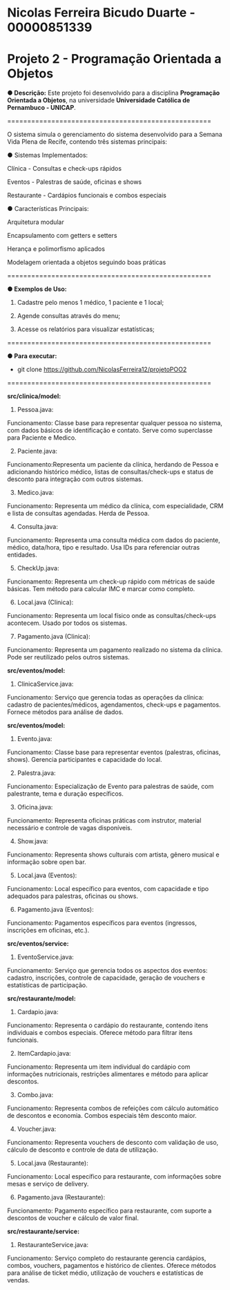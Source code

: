 # Nicolas Ferreira Bicudo Duarte - 00000851339
# 
# Projeto 2 - Programação Orientada a Objetos

**● Descrição:**
Este projeto foi desenvolvido para a disciplina **Programação Orientada a Objetos**, na universidade **Universidade Católica de Pernambuco - UNICAP**.

===================================================


O sistema simula o gerenciamento do sistema desenvolvido para a Semana Vida Plena de Recife, contendo três sistemas principais:

● Sistemas Implementados:

Clínica - Consultas e check-ups rápidos

Eventos - Palestras de saúde, oficinas e shows

Restaurante - Cardápios funcionais e combos especiais

● Características Principais:

Arquitetura modular

Encapsulamento com getters e setters

Herança e polimorfismo aplicados

Modelagem orientada a objetos seguindo boas práticas


===================================================


**● Exemplos de Uso:**

1. Cadastre pelo menos 1 médico, 1 paciente e 1 local;

2. Agende consultas através do menu;

3. Acesse os relatórios para visualizar estatísticas;


===================================================


**● Para executar:**
  
- git clone https://github.com/NicolasFerreira12/projetoPOO2


===================================================


**src/clinica/model:**

1. Pessoa.java: 

Funcionamento: Classe base para representar qualquer pessoa no sistema, com dados básicos de identificação e contato. Serve como superclasse para Paciente e Medico.


2. Paciente.java: 

Funcionamento:Representa um paciente da clínica, herdando de Pessoa e adicionando histórico médico, listas de consultas/check-ups e status de desconto para integração com outros sistemas.


3. Medico.java: 

Funcionamento: Representa um médico da clínica, com especialidade, CRM e lista de consultas agendadas. Herda de Pessoa.


4. Consulta.java: 

Funcionamento: Representa uma consulta médica com dados do paciente, médico, data/hora, tipo e resultado. Usa IDs para referenciar outras entidades.


5. CheckUp.java: 

Funcionamento: Representa um check-up rápido com métricas de saúde básicas. Tem método para calcular IMC e marcar como completo.


6. Local.java (Clinica): 

Funcionamento: Representa um local físico onde as consultas/check-ups acontecem. Usado por todos os sistemas.


7. Pagamento.java (Clinica): 

Funcionamento: Representa um pagamento realizado no sistema da clínica. Pode ser reutilizado pelos outros sistemas.


**src/eventos/model:**

1. ClinicaService.java: 

Funcionamento: Serviço que gerencia todas as operações da clínica: cadastro de pacientes/médicos, agendamentos, check-ups e pagamentos. Fornece métodos para análise de dados.

**src/eventos/model:**

1. Evento.java: 

Funcionamento: Classe base para representar eventos (palestras, oficinas, shows). Gerencia participantes e capacidade do local.


2. Palestra.java: 

Funcionamento: Especialização de Evento para palestras de saúde, com palestrante, tema e duração específicos.


3. Oficina.java: 

Funcionamento: Representa oficinas práticas com instrutor, material necessário e controle de vagas disponíveis.


4. Show.java: 

Funcionamento: Representa shows culturais com artista, gênero musical e informação sobre open bar.


5. Local.java (Eventos): 

Funcionamento: Local específico para eventos, com capacidade e tipo adequados para palestras, oficinas ou shows.


6. Pagamento.java (Eventos): 

Funcionamento: Pagamentos específicos para eventos (ingressos, inscrições em oficinas, etc.).


**src/eventos/service:**

1. EventoService.java: 

Funcionamento: Serviço que gerencia todos os aspectos dos eventos: cadastro, inscrições, controle de capacidade, geração de vouchers e estatísticas de participação.


**src/restaurante/model:**

1. Cardapio.java: 

Funcionamento: Representa o cardápio do restaurante, contendo itens individuais e combos especiais. Oferece método para filtrar itens funcionais.


2. ItemCardapio.java: 

Funcionamento: Representa um item individual do cardápio com informações nutricionais, restrições alimentares e método para aplicar descontos.


3. Combo.java: 

Funcionamento: Representa combos de refeições com cálculo automático de descontos e economia. Combos especiais têm desconto maior.


4. Voucher.java: 

Funcionamento: Representa vouchers de desconto com validação de uso, cálculo de desconto e controle de data de utilização.


5. Local.java (Restaurante): 

Funcionamento: Local específico para restaurante, com informações sobre mesas e serviço de delivery.


6. Pagamento.java (Restaurante): 

Funcionamento: Pagamento específico para restaurante, com suporte a descontos de voucher e cálculo de valor final.


**src/restaurante/service:**

1. RestauranteService.java: 

Funcionamento: Serviço completo do restaurante gerencia cardápios, combos, vouchers, pagamentos e histórico de clientes. Oferece métodos para análise de ticket médio, utilização de vouchers e estatísticas de vendas.
